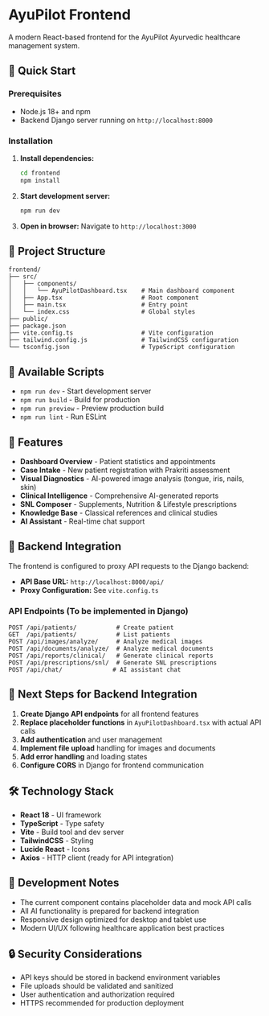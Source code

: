 # AyuPilot Frontend

A modern React-based frontend for the AyuPilot Ayurvedic healthcare management system.

## 🚀 Quick Start

### Prerequisites
- Node.js 18+ and npm
- Backend Django server running on `http://localhost:8000`

### Installation

1. **Install dependencies:**
   ```bash
   cd frontend
   npm install
   ```

2. **Start development server:**
   ```bash
   npm run dev
   ```

3. **Open in browser:**
   Navigate to `http://localhost:3000`

## 📁 Project Structure

```
frontend/
├── src/
│   ├── components/
│   │   └── AyuPilotDashboard.tsx    # Main dashboard component
│   ├── App.tsx                      # Root component
│   ├── main.tsx                     # Entry point
│   └── index.css                    # Global styles
├── public/
├── package.json
├── vite.config.ts                   # Vite configuration
├── tailwind.config.js               # TailwindCSS configuration
└── tsconfig.json                    # TypeScript configuration
```

## 🔧 Available Scripts

- `npm run dev` - Start development server
- `npm run build` - Build for production
- `npm run preview` - Preview production build
- `npm run lint` - Run ESLint

## 🎨 Features

- **Dashboard Overview** - Patient statistics and appointments
- **Case Intake** - New patient registration with Prakriti assessment
- **Visual Diagnostics** - AI-powered image analysis (tongue, iris, nails, skin)
- **Clinical Intelligence** - Comprehensive AI-generated reports
- **SNL Composer** - Supplements, Nutrition & Lifestyle prescriptions
- **Knowledge Base** - Classical references and clinical studies
- **AI Assistant** - Real-time chat support

## 🔗 Backend Integration

The frontend is configured to proxy API requests to the Django backend:

- **API Base URL:** `http://localhost:8000/api/`
- **Proxy Configuration:** See `vite.config.ts`

### API Endpoints (To be implemented in Django)

```
POST /api/patients/           # Create patient
GET  /api/patients/           # List patients
POST /api/images/analyze/     # Analyze medical images
POST /api/documents/analyze/  # Analyze medical documents
POST /api/reports/clinical/   # Generate clinical reports
POST /api/prescriptions/snl/  # Generate SNL prescriptions
POST /api/chat/              # AI assistant chat
```

## 🎯 Next Steps for Backend Integration

1. **Create Django API endpoints** for all frontend features
2. **Replace placeholder functions** in `AyuPilotDashboard.tsx` with actual API calls
3. **Add authentication** and user management
4. **Implement file upload** handling for images and documents
5. **Add error handling** and loading states
6. **Configure CORS** in Django for frontend communication

## 🛠 Technology Stack

- **React 18** - UI framework
- **TypeScript** - Type safety
- **Vite** - Build tool and dev server
- **TailwindCSS** - Styling
- **Lucide React** - Icons
- **Axios** - HTTP client (ready for API integration)

## 📝 Development Notes

- The current component contains placeholder data and mock API calls
- All AI functionality is prepared for backend integration
- Responsive design optimized for desktop and tablet use
- Modern UI/UX following healthcare application best practices

## 🔒 Security Considerations

- API keys should be stored in backend environment variables
- File uploads should be validated and sanitized
- User authentication and authorization required
- HTTPS recommended for production deployment
